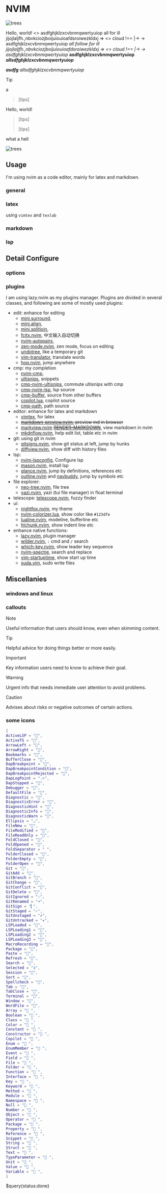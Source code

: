 # NVIM

![trees](https://hiraeth-picbed.oss-cn-beijing.aliyuncs.com/img/trees.webp)

Hello, world!
<>
asdfghjklzxcvbnmqwertyuiop
all for ill jijojlaljfh.,nbvkciozjboijuiouioafdsroiwezkldxj => <> cloud !== |-> -> asdfghjklzxcvbnmqwertyuiop
_all follow for ill jijojlaljfh.,nbvkciozjboijuiouioafdsroiwezkldxj => <> cloud !== |-> -> asdfghjklzxcvbnmqwertyuiop_
**asdfghjklzxcvbnmqwertyuiop**
**_allsdfghjklzxcvbnmqwertyuiop_**

**_asdfg_**
_allsdfghjklzxcvbnmqwertyuiop_

> [!tip]
> a

> [tips]

Hello, world!

> [tips]
>
> [tips]

what a hell

![trees](https://hiraeth-picbed.oss-cn-beijing.aliyuncs.com/img/trees.webp)


## Usage

I'm using nvim as a code editor, mainly for latex and markdown.

### general

### latex

using `vimtex` and `texlab`

### markdown

### lsp

## Detail Configure

### options

### plugins

I am using lazy.nvim as my plugins manager. Plugins are divided in several classes, and following are some of mostly used plugins:

- edit: enhance for editing
  - [mini.surround](https://github.com/echasnovski/mini.surround),
  - [mini.align](https://github.com/echasnovski/mini.align),
  - [mini.splitjoin](https://github.com/echasnovski/mini.splitjoin),
  - [fcitx.nvim](https://github.com/smartding/fcitx.nvim), 中文输入自动切换
  - [nvim-autopairs](https://github.com/windwp/nvim-autopairs),
  - [zen-mode.nvim](https://github.com/folke/zen-mode.nvim), zen mode, focus on editing
  - [undotree](https://github.com/mbbill/undotree), like a temporary git
  - [vim-translator](https://github.com/voldikss/vim-translator), translate words
  - [hop.nvim](https://github.com/phaazon/hop.nvim), jump anywhere
- cmp: my completion
  - [nvim-cmp](https://github.com/hrsh7th/nvim-cmp),
  - [ultisnips](https://github.com/SirVer/ultisnips), snippets
  - [cmp-nvim-ultisnips](https://github.com/quangnguyen30192/cmp-nvim-ultisnips), commute ultisnips with cmp
  - [cmp-nvim-lsp](https://github.com/hrsh7th/cmp-nvim-lsp), lsp source
  - [cmp-buffer](https://github.com/hrsh7th/cmp-buffer), source from other buffers
  - [copilot.lua](https://github.com/zbirenbaum/copilot.lua), copilot source
  - [cmp-path](https://github.com/hrsh7th/cmp-path), path source
- editor: enhance for latex and markdown
  - [vimtex](https://github.com/lervag/vimtex), for latex
  - ~~[markdown-preview.nvim](https://github.com/iamcco/markdown-preview.nvim), preview md in browser~~
  - [markview.nvim](https://github.com/OXY2DEV/markview.nvim) ~~[RENDER-MARKDOWN](HTTPS://GITHUB.COM/mEANDERINGpROGRAMMER/RENDER-MARKDOWN.NVIM)~~, view markdown in nvim
  - [mkdnflow.nvim](https://github.com/jakewvincent/mkdnflow.nvim), help edit list, table etc in nvim
- git: using git in nvim
  - [gitsigns.nvim](https://github.com/lewis6991/gitsigns.nvim), show git status at left, jump by hunks
  - [diffview.nvim](https://github.com/sindrets/diffview.nvim), show diff with history files
- lsp:
  - [nvim-lspconfig](https://github.com/neovim/nvim-lspconfig), Configure lsp
  - [mason.nvim](https://github.com/williamboman/mason.nvim), install lsp
  - [glance.nvim](https://github.com/dnlhc/glance.nvim), jump by definitions, references etc
  - [outline.nvim](https://github.com/hedyhli/outline.nvim) and [navbuddy](https://github.com/SmiteshP/nvim-navbuddy), jump by symbols etc
- file explorer:
  - [neo-tree.nvim](https://github.com/nvim-neo-tree/neo-tree.nvim), file tree
  - [yazi.nvim](https://github.com/mikavilpas/yazi.nvim), yazi (tui file manager) in float terminal
- telescope: [telescope.nvim](https://github.com/nvim-telescope/telescope.nvim), fuzzy finder
- ui:
  - [nightfox.nvim](https://github.com/EdenEast/nightfox.nvim), my theme
  - [nvim-colorizer.lua](https://github.com/norcalli/nvim-colorizer.lua), show color like `#123dfe`
  - [lualine.nvim](https://github.com/nvim-lualine/lualine.nvim), modeline, bufferline etc
  - [hlchunk.nvim](https://github.com/shellRaining/hlchunk.nvim), show indent line etc
- enhance native functions:
  - [lazy.nvim](https://github.com/folke/lazy.nvim), plugin manager
  - [wilder.nvim](https://github.com/gelguy/wilder.nvim), `:` cmd and `/` search
  - [which-key.nvim](https://github.com/folke/which-key.nvim), show leader key sequence
  - [nvim-spectre](https://github.com/nvim-pack/nvim-spectre), search and replace
  - [vim-startuptime](https://github.com/dstein64/vim-startuptime), show start up time
  - [suda.vim](https://github.com/lambdalisue/suda.vim), sudo write files

## Miscellanies

### windows and linux

### callouts

> [!NOTE]
> Useful information that users should know, even when skimming content.

> [!TIP]
> Helpful advice for doing things better or more easily.

> [!IMPORTANT]
> Key information users need to know to achieve their goal.

> [!WARNING]
> Urgent info that needs immediate user attention to avoid problems.

> [!CAUTION]
> Advises about risks or negative outcomes of certain actions.

### some icons

```lua
{
ActiveLSP = "",
ActiveTS = "",
ArrowLeft = "",
ArrowRight = "",
Bookmarks = "",
BufferClose = "󰅖",
DapBreakpoint = "",
DapBreakpointCondition = "",
DapBreakpointRejected = "",
DapLogPoint = ".>",
DapStopped = "󰁕",
Debugger = "",
DefaultFile = "󰈙",
Diagnostic = "󰒡",
DiagnosticError = "",
DiagnosticHint = "󰌵",
DiagnosticInfo = "󰋼",
DiagnosticWarn = "",
Ellipsis = "…",
FileNew = "",
FileModified = "",
FileReadOnly = "",
FoldClosed = "",
FoldOpened = "",
FoldSeparator = " ",
FolderClosed = "",
FolderEmpty = "",
FolderOpen = "",
Git = "󰊢",
GitAdd = "",
GitBranch = "",
GitChange = "",
GitConflict = "",
GitDelete = "",
GitIgnored = "◌",
GitRenamed = "➜",
GitSign = "▎",
GitStaged = "✓",
GitUnstaged = "✗",
GitUntracked = "★",
LSPLoaded = "",
LSPLoading1 = "",
LSPLoading2 = "󰀚",
LSPLoading3 = "",
MacroRecording = "",
Package = "󰏖",
Paste = "󰅌",
Refresh = "",
Search = "",
Selected = "❯",
Session = "󱂬",
Sort = "󰒺",
Spellcheck = "󰓆",
Tab = "󰓩",
TabClose = "󰅙",
Terminal = "",
Window = "",
WordFile = "󰈭",
Array = " ",
Boolean = " ",
Class = " ",
Color = " ",
Constant = " ",
Constructor = " ",
Copilot = " ",
Enum = " ",
EnumMember = " ",
Event = " ",
Field = " ",
File = " ",
Folder = " ",
Function = " ",
Interface = " ",
Key = " ",
Keyword = " ",
Method = " ",
Module = " ",
Namespace = " ",
Null = " ",
Number = " ",
Object = " ",
Operator = " ",
Package = " ",
Property = " ",
Reference = " ",
Snippet = " ",
String = " ",
Struct = " ",
Text = " ",
TypeParameter = " ",
Unit = " ",
Value = " ",
Variable = " ",
}
```


$query{status:done}


